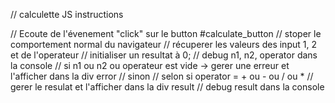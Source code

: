 // calculette JS instructions

// Ecoute de l'évenement "click" sur le button #calculate_button
    // stoper le comportement normal du navigateur 
    // récuperer les valeurs des input 1, 2 et de l'operateur
    // initialiser un resultat à 0;
    // debug n1, n2, operator dans la console
    // si n1 ou n2 ou operateur est vide -> gerer une erreur et l'afficher dans la div error
    // sinon
        // selon si operator = + ou - ou / ou * 
        // gerer le resulat et l'afficher dans la div result
        // debug result dans la console